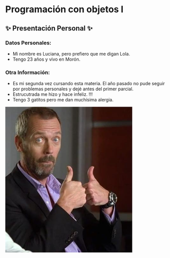 # Programación con objetos I
## ✨ Presentación Personal ✨

### Datos Personales:
- Mi nombre es Luciana, pero prefiero que me digan Lola.
- Tengo 23 años y vivo en Morón.


### Otra Información:
- Es mi segunda vez cursando esta materia. El año pasado no pude seguir por problemas personales y dejé antes del primer parcial.
- Estrucutrada me hizo y hace infeliz. !!!
- Tengo 3 gatitos pero me dan muchísima alergia.

![DR.HOUSE](./oky.jpg)
